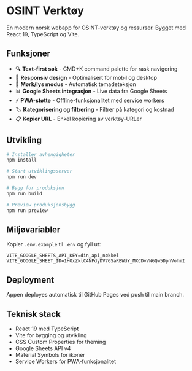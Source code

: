 # OSINT Verktøy

En modern norsk webapp for OSINT-verktøy og ressurser. Bygget med React 19, TypeScript og Vite.

## Funksjoner

- 🔍 **Text-first søk** - CMD+K command palette for rask navigering
- 📱 **Responsiv design** - Optimalisert for mobil og desktop
- 🌙 **Mørk/lys modus** - Automatisk temadeteksjon
- 📊 **Google Sheets integrasjon** - Live data fra Google Sheets
- ⚡ **PWA-støtte** - Offline-funksjonalitet med service workers
- 🏷️ **Kategorisering og filtrering** - Filtrer på kategori og kostnad
- 📋 **Kopier URL** - Enkel kopiering av verktøy-URLer

## Utvikling

```bash
# Installer avhengigheter
npm install

# Start utviklingsserver
npm run dev

# Bygg for produksjon
npm run build

# Preview produksjonsbygg
npm run preview
```

## Miljøvariabler

Kopier `.env.example` til `.env` og fyll ut:

```
VITE_GOOGLE_SHEETS_API_KEY=din_api_nøkkel
VITE_GOOGLE_SHEET_ID=1HOxZklC4NPdyDV7GSaRBWdY_MXCDvVN6Qw5DpnVohmI
```

## Deployment

Appen deployes automatisk til GitHub Pages ved push til main branch.

## Teknisk stack

- React 19 med TypeScript
- Vite for bygging og utvikling
- CSS Custom Properties for theming
- Google Sheets API v4
- Material Symbols for ikoner
- Service Workers for PWA-funksjonalitet
